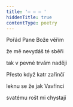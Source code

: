 ```yaml
---
title: '– – – '
hiddenTitle: true
contentType: poetry
---
```


Pořád Pane Bože věřím

že mě nevydáš té sběři

tak v pevné trvám naději

Přesto když katr zařinčí

leknu se že jak Vavřinci

svatému rošt mi chystají
